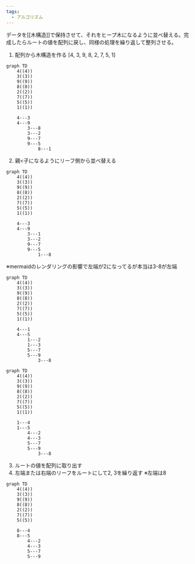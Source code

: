 ```yaml
---
tags:
  - アルゴリズム
---
```

データを[[木構造]]で保持させて、それをヒープ木になるように並べ替える。完成したらルートの値を配列に戻し、同様の処理を繰り返して整列させる。
1. 配列から木構造を作る
	\[4, 3, 9, 8, 2, 7, 5, 1]

```mermaid
graph TD
	4((4))
	3((3))
	9((9))
	8((8))
	2((2))
	7((7))
	5((5))
	1((1))

	4---3
	4---9
		3---8
		3---2
		9---7
		9---5
			8---1
```
2. 親<子になるようにリーフ側から並べ替える
```mermaid
graph TD
	4((4))
	3((3))
	9((9))
	8((8))
	2((2))
	7((7))
	5((5))
	1((1))

	4---3
	4---9
		3---1
		3---2
		9---7
		9---5
			1---8
```
※mermaidのレンダリングの影響で左端が2になってるが本当は3-8が左端
```mermaid
graph TD
	4((4))
	3((3))
	9((9))
	8((8))
	2((2))
	7((7))
	5((5))
	1((1))

	4---1
	4---5
		1---2
		1---3
		5---7
		5---9
			3---8
```
```mermaid
graph TD
	4((4))
	3((3))
	9((9))
	8((8))
	2((2))
	7((7))
	5((5))
	1((1))

	1---4
	1---5
		4---2
		4---3
		5---7
		5---9
			3---8
```
3. ルートの値を配列に取り出す
4. 左端または右端のリーフをルートにして2, 3を繰り返す
	※左端は8
```mermaid
graph TD
	4((4))
	3((3))
	9((9))
	8((8))
	2((2))
	7((7))
	5((5))

	8---4
	8---5
		4---2
		4---3
		5---7
		5---9
```



